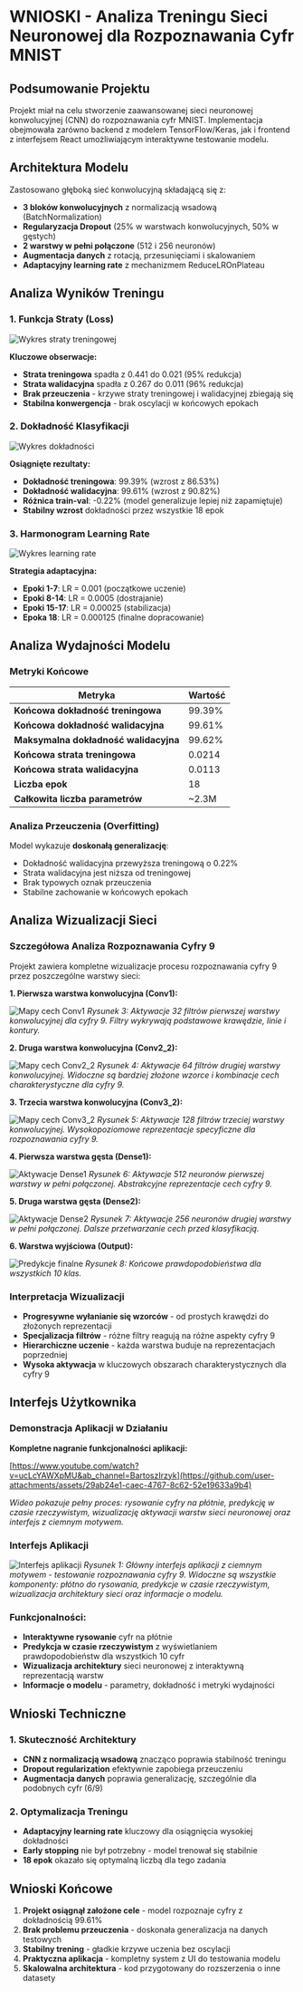 # WNIOSKI - Analiza Treningu Sieci Neuronowej dla Rozpoznawania Cyfr MNIST

## Podsumowanie Projektu

Projekt miał na celu stworzenie zaawansowanej sieci neuronowej konwolucyjnej (CNN) do rozpoznawania cyfr MNIST. Implementacja obejmowała zarówno backend z modelem TensorFlow/Keras, jak i frontend z interfejsem React umożliwiającym interaktywne testowanie modelu.

## Architektura Modelu

Zastosowano głęboką sieć konwolucyjną składającą się z:

-   **3 bloków konwolucyjnych** z normalizacją wsadową (BatchNormalization)
-   **Regularyzacja Dropout** (25% w warstwach konwolucyjnych, 50% w gęstych)
-   **2 warstwy w pełni połączone** (512 i 256 neuronów)
-   **Augmentacja danych** z rotacją, przesunięciami i skalowaniem
-   **Adaptacyjny learning rate** z mechanizmem ReduceLROnPlateau

## Analiza Wyników Treningu

### 1. Funkcja Straty (Loss)

![Wykres straty treningowej](plots/training_plots/training_loss.png)

**Kluczowe obserwacje:**

-   **Strata treningowa** spadła z 0.441 do 0.021 (95% redukcja)
-   **Strata walidacyjna** spadła z 0.267 do 0.011 (96% redukcja)
-   **Brak przeuczenia** - krzywe straty treningowej i walidacyjnej zbiegają się
-   **Stabilna konwergencja** - brak oscylacji w końcowych epokach

### 2. Dokładność Klasyfikacji

![Wykres dokładności](plots/training_plots/training_accuracy.png)

**Osiągnięte rezultaty:**

-   **Dokładność treningowa**: 99.39% (wzrost z 86.53%)
-   **Dokładność walidacyjna**: 99.61% (wzrost z 90.82%)
-   **Różnica train-val**: -0.22% (model generalizuje lepiej niż zapamiętuje)
-   **Stabilny wzrost** dokładności przez wszystkie 18 epok

### 3. Harmonogram Learning Rate

![Wykres learning rate](plots/training_plots/learning_rate.png)

**Strategia adaptacyjna:**

-   **Epoki 1-7**: LR = 0.001 (początkowe uczenie)
-   **Epoki 8-14**: LR = 0.0005 (dostrajanie)
-   **Epoki 15-17**: LR = 0.00025 (stabilizacja)
-   **Epoka 18**: LR = 0.000125 (finalne dopracowanie)

## Analiza Wydajności Modelu

### Metryki Końcowe

| Metryka                               | Wartość |
| ------------------------------------- | ------- |
| **Końcowa dokładność treningowa**     | 99.39%  |
| **Końcowa dokładność walidacyjna**    | 99.61%  |
| **Maksymalna dokładność walidacyjna** | 99.62%  |
| **Końcowa strata treningowa**         | 0.0214  |
| **Końcowa strata walidacyjna**        | 0.0113  |
| **Liczba epok**                       | 18      |
| **Całkowita liczba parametrów**       | ~2.3M   |

### Analiza Przeuczenia (Overfitting)

Model wykazuje **doskonałą generalizację**:

-   Dokładność walidacyjna przewyższa treningową o 0.22%
-   Strata walidacyjna jest niższa od treningowej
-   Brak typowych oznak przeuczenia
-   Stabilne zachowanie w końcowych epokach

## Analiza Wizualizacji Sieci

### Szczegółowa Analiza Rozpoznawania Cyfry 9

Projekt zawiera kompletne wizualizacje procesu rozpoznawania cyfry 9 przez poszczególne warstwy sieci:

**1. Pierwsza warstwa konwolucyjna (Conv1):**

![Mapy cech Conv1](plots/9_conv1_feature_maps.png)
_Rysunek 3: Aktywacje 32 filtrów pierwszej warstwy konwolucyjnej dla cyfry 9. Filtry wykrywają podstawowe krawędzie, linie i kontury._

**2. Druga warstwa konwolucyjna (Conv2_2):**

![Mapy cech Conv2_2](plots/9_conv2_2_feature_maps.png)
_Rysunek 4: Aktywacje 64 filtrów drugiej warstwy konwolucyjnej. Widoczne są bardziej złożone wzorce i kombinacje cech charakterystyczne dla cyfry 9._

**3. Trzecia warstwa konwolucyjna (Conv3_2):**

![Mapy cech Conv3_2](plots/9_conv3_2_feature_maps.png)
_Rysunek 5: Aktywacje 128 filtrów trzeciej warstwy konwolucyjnej. Wysokopoziomowe reprezentacje specyficzne dla rozpoznawania cyfry 9._

**4. Pierwsza warstwa gęsta (Dense1):**

![Aktywacje Dense1](plots/9_dense1.png)
_Rysunek 6: Aktywacje 512 neuronów pierwszej warstwy w pełni połączonej. Abstrakcyjne reprezentacje cech cyfry 9._

**5. Druga warstwa gęsta (Dense2):**

![Aktywacje Dense2](plots/9_dense2.png)
_Rysunek 7: Aktywacje 256 neuronów drugiej warstwy w pełni połączonej. Dalsze przetwarzanie cech przed klasyfikacją._

**6. Warstwa wyjściowa (Output):**

![Predykcje finalne](plots/9_output.png)
_Rysunek 8: Końcowe prawdopodobieństwa dla wszystkich 10 klas._

### Interpretacja Wizualizacji

-   **Progresywne wyłanianie się wzorców** - od prostych krawędzi do złożonych reprezentacji
-   **Specjalizacja filtrów** - różne filtry reagują na różne aspekty cyfry 9
-   **Hierarchiczne uczenie** - każda warstwa buduje na reprezentacjach poprzedniej
-   **Wysoka aktywacja** w kluczowych obszarach charakterystycznych dla cyfry 9

## Interfejs Użytkownika

### Demonstracja Aplikacji w Działaniu

**Kompletne nagranie funkcjonalności aplikacji:**

[https://www.youtube.com/watch?v=ucLcYAWXpMU&ab_channel=BartoszIrzyk](https://github.com/user-attachments/assets/29ab24e1-caec-4767-8c62-52e19633a9b4)

_Wideo pokazuje pełny proces: rysowanie cyfry na płótnie, predykcję w czasie rzeczywistym, wizualizację aktywacji warstw sieci neuronowej oraz interfejs z ciemnym motywem._

### Interfejs Aplikacji

![Interfejs aplikacji](plots/9_app_screen.png)
_Rysunek 1: Główny interfejs aplikacji z ciemnym motywem - testowanie rozpoznawania cyfry 9. Widoczne są wszystkie komponenty: płótno do rysowania, predykcje w czasie rzeczywistym, wizualizacja architektury sieci oraz informacje o modelu._

### Funkcjonalności:

-   **Interaktywne rysowanie** cyfr na płótnie
-   **Predykcja w czasie rzeczywistym** z wyświetlaniem prawdopodobieństw dla wszystkich 10 cyfr
-   **Wizualizacja architektury** sieci neuronowej z interaktywną reprezentacją warstw
-   **Informacje o modelu** - parametry, dokładność i metryki wydajności

## Wnioski Techniczne

### 1. Skuteczność Architektury

-   **CNN z normalizacją wsadową** znacząco poprawia stabilność treningu
-   **Dropout regularization** efektywnie zapobiega przeuczeniu
-   **Augmentacja danych** poprawia generalizację, szczególnie dla podobnych cyfr (6/9)

### 2. Optymalizacja Treningu

-   **Adaptacyjny learning rate** kluczowy dla osiągnięcia wysokiej dokładności
-   **Early stopping** nie był potrzebny - model trenował się stabilnie
-   **18 epok** okazało się optymalną liczbą dla tego zadania

## Wnioski Końcowe

1. **Projekt osiągnął założone cele** - model rozpoznaje cyfry z dokładnością 99.61%
2. **Brak problemu przeuczenia** - doskonała generalizacja na danych testowych
3. **Stabilny trening** - gładkie krzywe uczenia bez oscylacji
4. **Praktyczna aplikacja** - kompletny system z UI do testowania modelu
5. **Skalowalna architektura** - kod przygotowany do rozszerzenia o inne datasety
